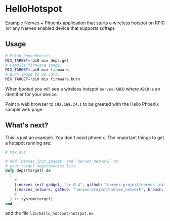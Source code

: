 # HelloHotspot
Example Nerves + Phoenix application that starts a wireless hotspot on
RPI0 (or any Nerves enabled device that supports softap).

## Usage

```bash
# Fetch dependencies.
MIX_TARGET=rpi0 mix deps.get
# Compile firmware image.
MIX_TARGET=rpi0 mix firmware
# Burn image to SD card.
MIX_TARGET=rpi0 mix firmware.burn
```

When booted you will see a wireless hotspot `nerves-ABCD` where `ABCD` is an
identifier for your device.

Point a web browser to `192.168.24.1` to be greeted with the Hello Phoenix
sample web page.

## What's next?
This is just an example. You don't _need_ phoenix. The important things to get
a hotspot running are:

```elixir
# mix.exs

# Add `nerves_init_gadget` and `nerves_network` to
# your target dependencies list.
defp deps(target) do
  [
    # ...
    {:nerves_init_gadget, "~> 0.4", github: "nerves-project/nerves_init_gadget", branch: "one_dhcp"},
    {:nerves_network, github: "nerves-project/nerves_network", branch: "default_fix", override: true}
    # ...
  ] ++ system(target)
end
```

and the file `lib/hello_hotspot/hotspot.ex`

